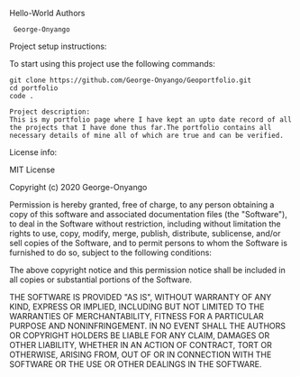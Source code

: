 Hello-World
Authors

     George-Onyango 

Project setup instructions:

To start using this project use the following commands:

    git clone https://github.com/George-Onyango/Geoportfolio.git
    cd portfolio
    code .

    Project description:
    This is my portfolio page where I have kept an upto date record of all the projects that I have done thus far.The portfolio contains all necessary details of mine all of which are true and can be verified.

License info:

MIT License

Copyright (c) 2020 George-Onyango

Permission is hereby granted, free of charge, to any person obtaining a copy of this software and associated documentation files (the "Software"), to deal in the Software without restriction, including without limitation the rights to use, copy, modify, merge, publish, distribute, sublicense, and/or sell copies of the Software, and to permit persons to whom the Software is furnished to do so, subject to the following conditions:

The above copyright notice and this permission notice shall be included in all copies or substantial portions of the Software.

THE SOFTWARE IS PROVIDED "AS IS", WITHOUT WARRANTY OF ANY KIND, EXPRESS OR IMPLIED, INCLUDING BUT NOT LIMITED TO THE WARRANTIES OF MERCHANTABILITY, FITNESS FOR A PARTICULAR PURPOSE AND NONINFRINGEMENT. IN NO EVENT SHALL THE AUTHORS OR COPYRIGHT HOLDERS BE LIABLE FOR ANY CLAIM, DAMAGES OR OTHER LIABILITY, WHETHER IN AN ACTION OF CONTRACT, TORT OR OTHERWISE, ARISING FROM, OUT OF OR IN CONNECTION WITH THE SOFTWARE OR THE USE OR OTHER DEALINGS IN THE SOFTWARE.